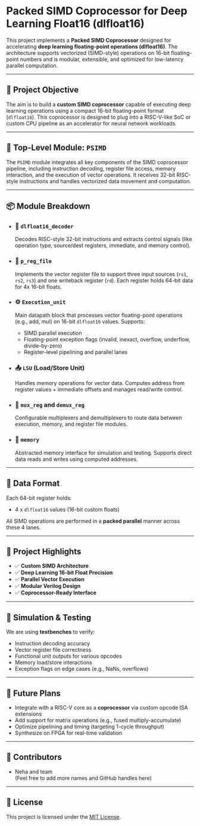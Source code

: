 # Packed SIMD Coprocessor for Deep Learning Float16 (dlfloat16)

This project implements a **Packed SIMD Coprocessor** designed for accelerating **deep learning floating-point operations (dlfloat16)**. The architecture supports vectorized (SIMD-style) operations on 16-bit floating-point numbers and is modular, extensible, and optimized for low-latency parallel computation.

---

## 🚀 Project Objective

The aim is to build a **custom SIMD coprocessor** capable of executing deep learning operations using a compact 16-bit floating-point format (`dlfloat16`). This coprocessor is designed to plug into a RISC-V-like SoC or custom CPU pipeline as an accelerator for neural network workloads.

---

## 🧩 Top-Level Module: `PSIMD`

The `PSIMD` module integrates all key components of the SIMD coprocessor pipeline, including instruction decoding, register file access, memory interaction, and the execution of vector operations. It receives 32-bit RISC-style instructions and handles vectorized data movement and computation.

---

## 📦 Module Breakdown

- ### 🔧 `dlfloat16_decoder`
  Decodes RISC-style 32-bit instructions and extracts control signals (like operation type, source/dest registers, immediate, and memory control).

- ### 📗 `p_reg_file`
  Implements the vector register file to support three input sources (`rs1`, `rs2`, `rs3`) and one writeback register (`rd`). Each register holds 64-bit data for 4x 16-bit floats.

- ### ⚙️ `Execution_unit`
  Main datapath block that processes vector floating-point operations (e.g., add, mul) on 16-bit `dlfloat16` values. Supports:
  - SIMD parallel execution
  - Floating-point exception flags (invalid, inexact, overflow, underflow, divide-by-zero)
  - Register-level pipelining and parallel lanes

- ### 📤 `LSU` (Load/Store Unit)
  Handles memory operations for vector data. Computes address from register values + immediate offsets and manages read/write control.

- ### 🧮 `mux_reg` and `demux_reg`
  Configurable multiplexers and demultiplexers to route data between execution, memory, and register file modules.

- ### 🧠 `memory`
  Abstracted memory interface for simulation and testing. Supports direct data reads and writes using computed addresses.

---

## 📐 Data Format

Each 64-bit register holds:
- 4 x `dlfloat16` values (16-bit custom floats)

All SIMD operations are performed in a **packed parallel** manner across these 4 lanes.

---

## 🧠 Project Highlights

- ✅ **Custom SIMD Architecture**
- ✅ **Deep Learning 16-bit Float Precision**
- ✅ **Parallel Vector Execution**
- ✅ **Modular Verilog Design**
- ✅ **Coprocessor-Ready Interface**

---

## 🧪 Simulation & Testing

We are using **testbenches** to verify:
- Instruction decoding accuracy
- Vector register file correctness
- Functional unit outputs for various opcodes
- Memory load/store interactions
- Exception flags on edge cases (e.g., NaNs, overflows)

---

## 🔮 Future Plans

- Integrate with a RISC-V core as a **coprocessor** via custom opcode ISA extensions
- Add support for matrix operations (e.g., fused multiply-accumulate)
- Optimize pipelining and timing (targeting 1-cycle throughput)
- Synthesize on FPGA for real-time validation

---

## 👥 Contributors

- Neha and team  
(Feel free to add more names and GitHub handles here)

---

## 📄 License

This project is licensed under the [MIT License](LICENSE).

